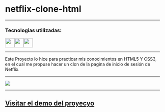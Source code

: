 # netflix-clone-html

---

### Tecnologias utilizadas:

<img src="https://cdn-icons-png.flaticon.com/512/174/174854.png" width='30px' ><img src="https://cdn-icons-png.flaticon.com/512/732/732190.png" width='30px' ><img src="https://cdn-icons-png.flaticon.com/512/5968/5968292.png" width='30px' >

--- 

Este Proyecto lo hice para practicar mis conocimientos en HTML5 Y CSS3, en el cual me propuse hacer un clon de la pagina de inicio de sesión de Netflix.

--- 

![](https://i.imgur.com/euC4HXV.png)

---

## [Visitar el demo del proyecyo](https://netflix-brycot.netlify.app/) 
